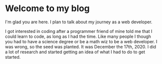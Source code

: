 # Welcome to my blog

I'm glad you are here. I plan to talk about my journey as a web developer.

I got interested in coding after a programmer friend of mine told me that I could learn to code, as long as I had the time.
Like many people I though you had to have a science degree or be a math wiz to be a web developer. I was wrong, so the seed was planted.
It was December the 17th, 2020. I did a lot of research and started getting an idea of what I had to do to get started.
